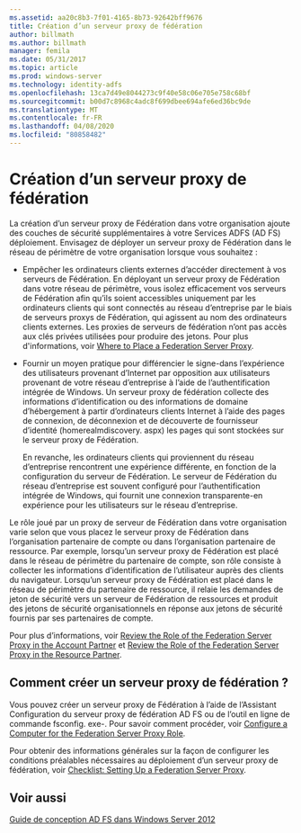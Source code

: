 ```yaml
---
ms.assetid: aa20c8b3-7f01-4165-8b73-92642bff9676
title: Création d’un serveur proxy de fédération
author: billmath
ms.author: billmath
manager: femila
ms.date: 05/31/2017
ms.topic: article
ms.prod: windows-server
ms.technology: identity-adfs
ms.openlocfilehash: 13ca7d49e8044273c9f40e58c06e705e758c68bf
ms.sourcegitcommit: b00d7c8968c4adc8f699dbee694afe6ed36bc9de
ms.translationtype: MT
ms.contentlocale: fr-FR
ms.lasthandoff: 04/08/2020
ms.locfileid: "80858482"
---
```

# <a name="when-to-create-a-federation-server-proxy"></a>Création d’un serveur proxy de fédération

La création d’un serveur proxy de Fédération dans votre organisation ajoute des couches de sécurité supplémentaires à votre Services ADFS \(AD FS\) déploiement. Envisagez de déployer un serveur proxy de Fédération dans le réseau de périmètre de votre organisation lorsque vous souhaitez :  
  
-   Empêcher les ordinateurs clients externes d’accéder directement à vos serveurs de Fédération. En déployant un serveur proxy de Fédération dans votre réseau de périmètre, vous isolez efficacement vos serveurs de Fédération afin qu’ils soient accessibles uniquement par les ordinateurs clients qui sont connectés au réseau d’entreprise par le biais de serveurs proxys de Fédération, qui agissent au nom des ordinateurs clients externes. Les proxies de serveurs de fédération n’ont pas accès aux clés privées utilisées pour produire des jetons. Pour plus d'informations, voir [Where to Place a Federation Server Proxy](Where-to-Place-a-Federation-Server-Proxy.md).  
  
-   Fournir un moyen pratique pour différencier le signe\-dans l’expérience des utilisateurs provenant d’Internet par opposition aux utilisateurs provenant de votre réseau d’entreprise à l’aide de l’authentification intégrée de Windows. Un serveur proxy de fédération collecte des informations d’identification ou des informations de domaine d’hébergement à partir d’ordinateurs clients Internet à l’aide des pages de connexion, de déconnexion et de découverte de fournisseur d’identité \(homerealmdiscovery. aspx\) les pages qui sont stockées sur le serveur proxy de Fédération.  
  
    En revanche, les ordinateurs clients qui proviennent du réseau d’entreprise rencontrent une expérience différente, en fonction de la configuration du serveur de Fédération. Le serveur de Fédération du réseau d’entreprise est souvent configuré pour l’authentification intégrée de Windows, qui fournit une connexion transparente\-en expérience pour les utilisateurs sur le réseau d’entreprise.  
  
Le rôle joué par un proxy de serveur de Fédération dans votre organisation varie selon que vous placez le serveur proxy de Fédération dans l’organisation partenaire de compte ou dans l’organisation partenaire de ressource. Par exemple, lorsqu’un serveur proxy de Fédération est placé dans le réseau de périmètre du partenaire de compte, son rôle consiste à collecter les informations d’identification de l’utilisateur auprès des clients du navigateur. Lorsqu’un serveur proxy de Fédération est placé dans le réseau de périmètre du partenaire de ressource, il relaie les demandes de jeton de sécurité vers un serveur de Fédération de ressources et produit des jetons de sécurité organisationnels en réponse aux jetons de sécurité fournis par ses partenaires de compte.  
  
Pour plus d’informations, voir [Review the Role of the Federation Server Proxy in the Account Partner](Review-the-Role-of-the-Federation-Server-Proxy-in-the-Account-Partner.md) et [Review the Role of the Federation Server Proxy in the Resource Partner](Review-the-Role-of-the-Federation-Server-Proxy-in-the-Resource-Partner.md).  
  
## <a name="how-to-create-a-federation-server-proxy"></a>Comment créer un serveur proxy de fédération ?  
Vous pouvez créer un serveur proxy de Fédération à l’aide de l’Assistant Configuration du serveur proxy de fédération AD FS ou de l’outil en ligne de commande fsconfig. exe\-. Pour savoir comment procéder, voir [Configure a Computer for the Federation Server Proxy Role](../../ad-fs/deployment/Configure-a-Computer-for-the-Federation-Server-Proxy-Role.md).  
  
Pour obtenir des informations générales sur la façon de configurer les conditions préalables nécessaires au déploiement d’un serveur proxy de fédération, voir [Checklist: Setting Up a Federation Server Proxy](../../ad-fs/deployment/Checklist--Setting-Up-a-Federation-Server-Proxy.md).  
  
## <a name="see-also"></a>Voir aussi
[Guide de conception AD FS dans Windows Server 2012](AD-FS-Design-Guide-in-Windows-Server-2012.md)
